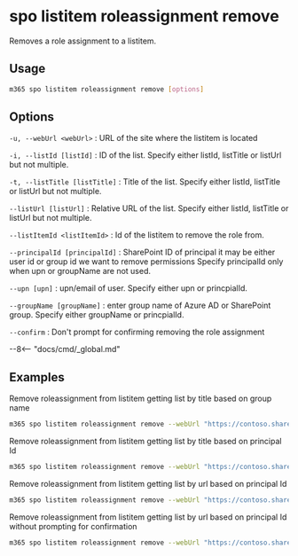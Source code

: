 # spo listitem roleassignment remove

Removes a role assignment to a listitem.

## Usage

```sh
m365 spo listitem roleassignment remove [options]
```

## Options

`-u, --webUrl <webUrl>`
: URL of the site where the listitem is located

`-i, --listId [listId]`
: ID of the list. Specify either listId, listTitle or listUrl but not multiple.

`-t, --listTitle [listTitle]`
: Title of the list. Specify either listId, listTitle or listUrl but not multiple.

`--listUrl [listUrl]`
: Relative URL of the list. Specify either listId, listTitle or listUrl but not multiple.

`--listItemId <listItemId>`
: Id of the listitem to remove the role from.

`--principalId [principalId]`
: SharePoint ID of principal it may be either user id or group id we want to remove permissions Specify principalId only when upn or groupName are not used.

`--upn [upn]`
: upn/email of user. Specify either upn or princpialId.

`--groupName [groupName]`
: enter group name of Azure AD or SharePoint group. Specify either groupName or princpialId.

`--confirm`
: Don't prompt for confirming removing the role assignment

--8<-- "docs/cmd/_global.md"

## Examples

Remove roleassignment from listitem getting list by title based on group name

```sh
m365 spo listitem roleassignment remove --webUrl "https://contoso.sharepoint.com/sites/contoso-sales" --listTitle "someList" --listItemId 1 --groupName "saleGroup"
```

Remove roleassignment from listitem getting list by title based on principal Id

```sh
m365 spo listitem roleassignment remove --webUrl "https://contoso.sharepoint.com/sites/contoso-sales" --listTitle "Events" --listItemId 1 --principalId 2
```

Remove roleassignment from listitem getting list by url based on principal Id

```sh
m365 spo listitem roleassignment remove --webUrl "https://contoso.sharepoint.com/sites/contoso-sales" --listUrl '/sites/contoso-sales/lists/Events' --listItemId 1 --principalId 2
```


Remove roleassignment from listitem getting list by url based on principal Id without prompting for confirmation

```sh
m365 spo listitem roleassignment remove --webUrl "https://contoso.sharepoint.com/sites/contoso-sales" --listUrl '/sites/contoso-sales/lists/Events' --listItemId 1 --principalId 2 --confirm
```